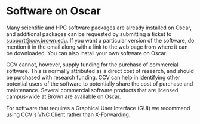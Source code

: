 # Software on Oscar

Many scientific and HPC software packages are already installed on Oscar, and additional packages can be requested by submitting a ticket to support@ccv.brown.edu. If you want a particular version of the software, do mention it in the email along with a link to the web page from where it can be downloaded. You can also install your own software on Oscar.

CCV cannot, however, supply funding for the purchase of commercial software. This is normally attributed as a direct cost of research, and should be purchased with research funding. CCV can help in identifying other potential users of the software to potentially share the cost of purchase and maintenance. Several commercial software products that are licensed campus-wide at Brown are available on Oscar.

For software that requires a Graphical User Interface (GUI) we recommend using CCV's [VNC Client](broken-reference) rather than X-Forwarding.

